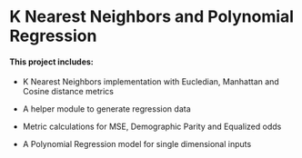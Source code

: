 # K Nearest Neighbors and Polynomial Regression

#### This project includes: 

- K Nearest Neighbors implementation with Eucledian, Manhattan and Cosine distance metrics 

- A helper module to generate regression data

- Metric calculations for MSE, Demographic Parity and Equalized odds 

- A Polynomial Regression model for single dimensional inputs


